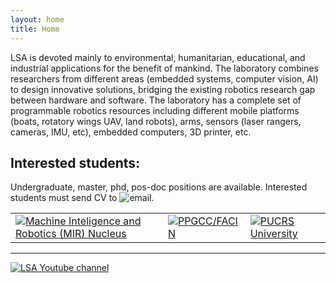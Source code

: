 ```yaml
---
layout: home
title: Home
---
```


LSA is devoted mainly to environmental, humanitarian, educational, and industrial applications for the benefit of mankind. 
The laboratory combines researchers from different areas (embedded systems, computer vision, AI) to design innovative solutions, bridging the existing robotics research gap between hardware and software. The laboratory has a complete set of programmable robotics resources including different mobile platforms (boats, rotatory wings UAV, land robots), arms, sensors (laser rangers, cameras, IMU, etc), embedded computers, 3D printer, etc.

## Interested students:

Undergraduate, master, phd, pos-doc positions are available. Interested students must send CV to ![email](../images/email.png "email").

| | | |
| --- | --- | --- |
| <a href="http://mir-pucrs.github.io" rel="MIR">![Machine Inteligence and Robotics (MIR) Nucleus](../images/logos/mir-logo.png "Machine Inteligence and Robotics (MIR) Nucleus")</a> |  <a href="http://www.pucrs.br/facin/ppgcc/" rel="PPGCC">![PPGCC/FACIN](../images/logos/facin.jpg "PPGCC/FACIN")</a> | <a href="http://www.pucrs.br/" rel="PUCRS">![PUCRS University](../images/logos/pucrs.png "PUCRS University")</a>  |

---

<a href="https://www.youtube.com/channel/UCFeY7d8mYvbmkpbebp1LCZw" rel="LSA Youtube channel">![LSA Youtube channel](../images/logos/youtube.png "LSA Youtube channel")</a>
